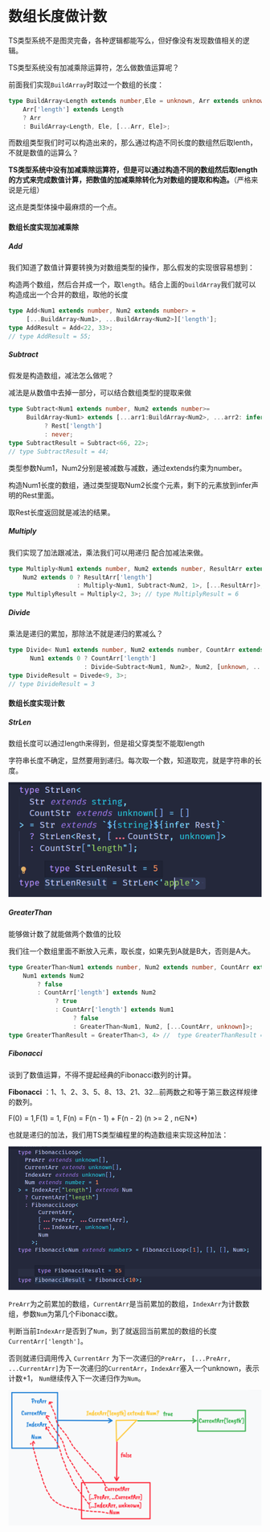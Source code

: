 # 数组长度做计数

TS类型系统不是图灵完备，各种逻辑都能写么，但好像没有发现数值相关的逻辑。

TS类型系统没有加减乘除运算符，怎么做数值运算呢？

前面我们实现`BuildArray`时取过一个数组的长度：

```ts
type BuildArray<Length extends number,Ele = unknown, Arr extends unknown[]=[]> =
    Arr['length'] extends Length
    ? Arr
    : BuildArray<Length, Ele, [...Arr, Ele]>;
```

而数组类型我们时可以构造出来的，那么通过构造不同长度的数组然后取lenth，不就是数值的运算么？

**TS类型系统中没有加减乘除运算符，但是可以通过构造不同的数组然后取length的方式来完成数值计算，把数值的加减乘除转化为对数组的提取和构造。**（严格来说是元组）

这点是类型体操中最麻烦的一个点。

#### 数组长度实现加减乘除

##### Add

我们知道了数值计算要转换为对数组类型的操作，那么假发的实现很容易想到：

构造两个数组，然后合并成一个，取`length`。结合上面的`buildArray`我们就可以构造成出一个合并的数组，取他的长度

```ts
type Add<Num1 extends number, Num2 extends number> = 
     [...BuildArray<Num1>, ...BuildArray<Num2>]['length'];
type AddResult = Add<22, 33>;
// type AddResult = 55;
```

##### Subtract

假发是构造数组，减法怎么做呢？

减法是从数值中去掉一部分，可以结合数组类型的提取来做

```ts
type Subtract<Num1 extends number, Num2 extends number>= 
     BuildArray<Num1> extends [...arr1:BuildArray<Num2>, ...arr2: infer Rest]
          ? Rest['length']
          : never;
type SubtractResult = Subtract<66, 22>;
// type SubtractResult = 44;
```

类型参数Num1，Num2分别是被减数与减数，通过extends约束为number。

构造Num1长度的数组，通过类型提取Num2长度个元素，剩下的元素放到infer声明的Rest里面。

取Rest长度返回就是减法的结果。

##### Multiply

我们实现了加法跟减法，乘法我们可以用递归 配合加减法来做。

```ts
type Multiply<Num1 extends number, Num2 extends number, ResultArr extends unknown[]> = 
    Num2 extends 0 ? ResultArr['length']
                   : Multiply<Num1, Subtract<Num2, 1>, [...ResultArr]>;
type MultiplyResult = Multiply<2, 3>; // type MultiplyResult = 6
```

##### Divide

乘法是递归的累加，那除法不就是递归的累减么？

```ts
type Divide< Num1 extends number, Num2 extends number, CountArr extends [] = []> =
      Num1 extends 0 ? CountArr['length']
                     : Divide<Subtract<Num1, Num2>, Num2, [unknown, ...CountArr]>;
type DivideResult = Divede<9, 3>;
// type DivideResult = 3
```

#### 数组长度实现计数

##### StrLen

数组长度可以通过length来得到，但是祖父穿类型不能取length

字符串长度不确定，显然要用到递归。每次取一个数，知道取完，就是字符串的长度。

![strLen](../img/strLen.png)

##### GreaterThan

能够做计数了就能做两个数值的比较

我们往一个数组里面不断放入元素，取长度，如果先到A就是B大，否则是A大。

```ts
type GreaterThan<Num1 extends number, Num2 extends number, CountArr extends unknown[] = []> = 
    Num1 extends Num2 
        ? false
        : CountArr['length'] extends Num2
             ? true
             : CountArr['length'] extends Num1
                  ? false
                  : GreaterThan<Num1, Num2, [...CountArr, unknown]>;
type GreaterThanResult = GreaterThan<3, 4> //  type GreaterThanResult = false       
```

##### Fibonacci

谈到了数值运算，不得不提起经典的Fibonacci数列的计算。

**Fibonacci** ：1、1、2、3、5、8、13、21、32...前两数之和等于第三数这样规律的数列。

F(0) = 1,F(1) = 1, F(n) = F(n - 1) + F(n - 2) (n >= 2 , n∈N*)

也就是递归的加法，我们用TS类型编程里的构造数组来实现这种加法：



![fibonacci](../img/fibonacci.png)

`PreArr`为之前累加的数组，`CurrentArr`是当前累加的数组，`IndexArr`为计数数组，参数`Num`为第几个Fibonacci数。

判断当前`IndexArr`是否到了`Num`，到了就返回当前累加的数组的长度`CurrentArr['length']`。

否则就递归调用传入 `CurrentArr` 为下一次递归的`PreArr`， `[...PreArr, ...CurrentArr]`为下一次递归的`CurrentArr`，`IndexArr`塞入一个unknown，表示计数+1， `Num`继续传入下一次递归作为`Num`。

![fibocci](../img/fibocci.png)